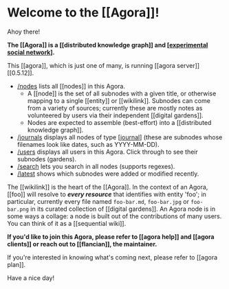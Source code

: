 # Welcome to the [[Agora]]!

Ahoy there!

**The [[Agora]] is a [[distributed knowledge graph]] and [[experimental social network]].**

This [[agora]], which is just one of many, is running [[agora server]] [[0.5.12]].
 
- [/nodes](/nodes) lists all [[nodes]] in this Agora.
  - A [[node]] is the set of all subnodes with a given title, or otherwise mapping to a single [[entity]] or [[wikilink]]. Subnodes can come from a variety of sources; currently these are mostly notes as volunteered by users via their independent [[digital gardens]].
  - Nodes are expected to assemble (best-effort) into a [[distributed knowledge graph]].
- [/journals](/journals) displays all nodes of type [[journal]] (these are subnodes whose filenames look like dates, such as YYYY-MM-DD).
- [/users](/users) displays all users in this Agora. Click through to see their subnodes (gardens).
- [/search](/search) lets you search in all nodes (supports regexes).
- [/latest](/latest) shows which subnodes were added or modified recently.


The [[wikilink]] is the heart of the [[Agora]]. In the context of an Agora, [[foo]] will resolve to ***every resource*** that identifies with entity 'foo'; in particular, currently every file named ```foo-bar.md```, ```foo-bar.jpg``` or ```foo-bar.png``` in its curated collection of [[digital gardens]]. An Agora node is in some ways a collage: a node is built out of the contributions of many users. You can think of it as a [[sequential wiki]].

**If you'd like to join this Agora, please refer to [[agora help]] and [[agora clients]] or reach out to [[flancian]], the maintainer.**

If you're interested in knowing what's coming next, please refer to [[agora plan]]. 

Have a nice day!


[//begin]: # "Autogenerated link references for markdown compatibility"
[experimental social network]: experimental-social-network "experimental-social-network"
[journal]: journal "Journal"
[//end]: # "Autogenerated link references"